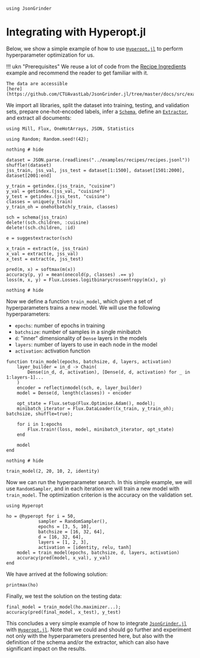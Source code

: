 ```@setup hyperopt
using JsonGrinder
```

# Integrating with Hyperopt.jl

Below, we show a simple example of how to use
[`Hyperopt.jl`](https://github.com/baggepinnen/Hyperopt.jl) to perform hyperparameter optimization
for us.

!!! ukn "Prerequisites"
    We reuse a lot of code from the [Recipe Ingredients](@ref) example and recommend the reader to get
    familiar with it.

    The data are accessible
    [here](https://github.com/CTUAvastLab/JsonGrinder.jl/tree/master/docs/src/examples/recipes).

We import all libraries, split the dataset into training, testing, and validation sets, prepare
one-hot-encoded labels, infer a [`Schema`](@ref), define an [`Extractor`](@ref), and extract all
documents:

```@example hyperopt
using Mill, Flux, OneHotArrays, JSON, Statistics

using Random; Random.seed!(42);

nothing # hide
```

```@example hyperopt
dataset = JSON.parse.(readlines("../examples/recipes/recipes.jsonl"))
shuffle!(dataset)
jss_train, jss_val, jss_test = dataset[1:1500], dataset[1501:2000], dataset[2001:end]

y_train = getindex.(jss_train, "cuisine")
y_val = getindex.(jss_val, "cuisine")
y_test = getindex.(jss_test, "cuisine")
classes = unique(y_train)
y_train_oh = onehotbatch(y_train, classes)

sch = schema(jss_train)
delete!(sch.children, :cuisine)
delete!(sch.children, :id)

e = suggestextractor(sch)

x_train = extract(e, jss_train)
x_val = extract(e, jss_val)
x_test = extract(e, jss_test)

pred(m, x) = softmax(m(x))
accuracy(p, y) = mean(onecold(p, classes) .== y)
loss(m, x, y) = Flux.Losses.logitbinarycrossentropy(m(x), y)

nothing # hide
```

Now we define a function `train_model`, which given a set of hyperparameters trains a new model. We
will use the following hyperparameters:

- `epochs`: number of epochs in training
- `batchsize`: number of samples in a single minibatch
- `d`: "inner" dimensionality of `Dense` layers in the models
- `layers`: number of layers to use in each node in the model
- `activation`: activation function

```@example hyperopt
function train_model(epochs, batchsize, d, layers, activation)
    layer_builder = in_d -> Chain(
        Dense(in_d, d, activation), [Dense(d, d, activation) for _ in 1:layers-1]...
    )
    encoder = reflectinmodel(sch, e, layer_builder)
    model = Dense(d, length(classes)) ∘ encoder

    opt_state = Flux.setup(Flux.Optimise.Adam(), model);
    minibatch_iterator = Flux.DataLoader((x_train, y_train_oh); batchsize, shuffle=true);

    for i in 1:epochs
        Flux.train!(loss, model, minibatch_iterator, opt_state)
    end

    model
end

nothing # hide
```

```@repl hyperopt
train_model(2, 20, 10, 2, identity)
```

Now we can run the hyperparameter search. In this simple example, we will use `RandomSampler`, and
in each iteration we will train a new model with `train_model`. The optimization criterion is the
accuracy on the validation set.

```@example hyperopt
using Hyperopt
```

```@repl hyperopt
ho = @hyperopt for i = 50,
            sampler = RandomSampler(),
            epochs = [3, 5, 10],
            batchsize = [16, 32, 64],
            d = [16, 32, 64],
            layers = [1, 2, 3],
            activation = [identity, relu, tanh]
    model = train_model(epochs, batchsize, d, layers, activation)
    accuracy(pred(model, x_val), y_val)
end
```

We have arrived at the following solution:

```@repl hyperopt
printmax(ho)
```

Finally, we test the solution on the testing data:

```@repl hyperopt
final_model = train_model(ho.maximizer...);
accuracy(pred(final_model, x_test), y_test)
```

This concludes a very simple example of how to integrate
[`JsonGrinder.jl`](https://github.com/CTUAvastLab/JsonGrinder.jl) with
[`Hyperopt.jl`](https://github.com/baggepinnen/Hyperopt.jl). Note that we could and should go
further and experiment not only with the hyperparameters presented here, but also with the
definition of the schema and/or the extractor, which can also have significant impact on the
results.
